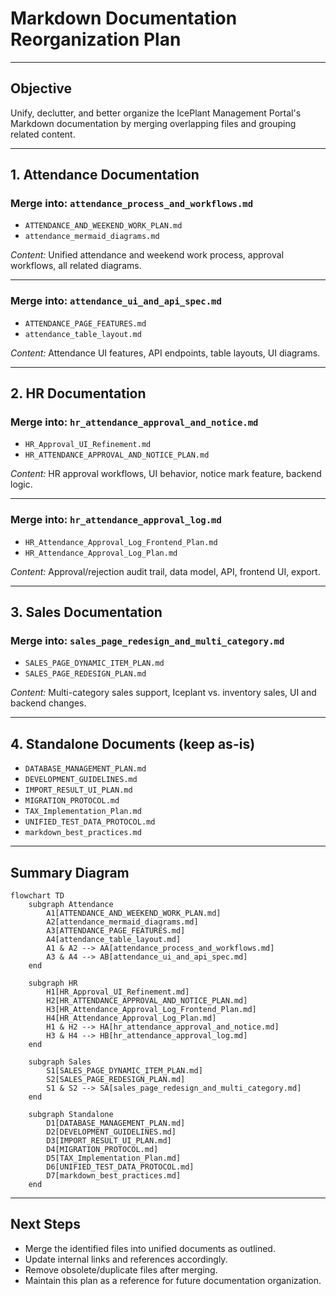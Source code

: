 # Markdown Documentation Reorganization Plan

---

## Objective

Unify, declutter, and better organize the IcePlant Management Portal's Markdown documentation by merging overlapping files and grouping related content.

---

## 1. Attendance Documentation

### Merge into: `attendance_process_and_workflows.md`

- `ATTENDANCE_AND_WEEKEND_WORK_PLAN.md`
- `attendance_mermaid_diagrams.md`

*Content:* Unified attendance and weekend work process, approval workflows, all related diagrams.

---

### Merge into: `attendance_ui_and_api_spec.md`

- `ATTENDANCE_PAGE_FEATURES.md`
- `attendance_table_layout.md`

*Content:* Attendance UI features, API endpoints, table layouts, UI diagrams.

---

## 2. HR Documentation

### Merge into: `hr_attendance_approval_and_notice.md`

- `HR_Approval_UI_Refinement.md`
- `HR_ATTENDANCE_APPROVAL_AND_NOTICE_PLAN.md`

*Content:* HR approval workflows, UI behavior, notice mark feature, backend logic.

---

### Merge into: `hr_attendance_approval_log.md`

- `HR_Attendance_Approval_Log_Frontend_Plan.md`
- `HR_Attendance_Approval_Log_Plan.md`

*Content:* Approval/rejection audit trail, data model, API, frontend UI, export.

---

## 3. Sales Documentation

### Merge into: `sales_page_redesign_and_multi_category.md`

- `SALES_PAGE_DYNAMIC_ITEM_PLAN.md`
- `SALES_PAGE_REDESIGN_PLAN.md`

*Content:* Multi-category sales support, Iceplant vs. inventory sales, UI and backend changes.

---

## 4. Standalone Documents (keep as-is)

- `DATABASE_MANAGEMENT_PLAN.md`
- `DEVELOPMENT_GUIDELINES.md`
- `IMPORT_RESULT_UI_PLAN.md`
- `MIGRATION_PROTOCOL.md`
- `TAX_Implementation_Plan.md`
- `UNIFIED_TEST_DATA_PROTOCOL.md`
- `markdown_best_practices.md`

---

## Summary Diagram

```mermaid
flowchart TD
    subgraph Attendance
        A1[ATTENDANCE_AND_WEEKEND_WORK_PLAN.md]
        A2[attendance_mermaid_diagrams.md]
        A3[ATTENDANCE_PAGE_FEATURES.md]
        A4[attendance_table_layout.md]
        A1 & A2 --> AA[attendance_process_and_workflows.md]
        A3 & A4 --> AB[attendance_ui_and_api_spec.md]
    end

    subgraph HR
        H1[HR_Approval_UI_Refinement.md]
        H2[HR_ATTENDANCE_APPROVAL_AND_NOTICE_PLAN.md]
        H3[HR_Attendance_Approval_Log_Frontend_Plan.md]
        H4[HR_Attendance_Approval_Log_Plan.md]
        H1 & H2 --> HA[hr_attendance_approval_and_notice.md]
        H3 & H4 --> HB[hr_attendance_approval_log.md]
    end

    subgraph Sales
        S1[SALES_PAGE_DYNAMIC_ITEM_PLAN.md]
        S2[SALES_PAGE_REDESIGN_PLAN.md]
        S1 & S2 --> SA[sales_page_redesign_and_multi_category.md]
    end

    subgraph Standalone
        D1[DATABASE_MANAGEMENT_PLAN.md]
        D2[DEVELOPMENT_GUIDELINES.md]
        D3[IMPORT_RESULT_UI_PLAN.md]
        D4[MIGRATION_PROTOCOL.md]
        D5[TAX_Implementation_Plan.md]
        D6[UNIFIED_TEST_DATA_PROTOCOL.md]
        D7[markdown_best_practices.md]
    end
```

---

## Next Steps

- Merge the identified files into unified documents as outlined.
- Update internal links and references accordingly.
- Remove obsolete/duplicate files after merging.
- Maintain this plan as a reference for future documentation organization.